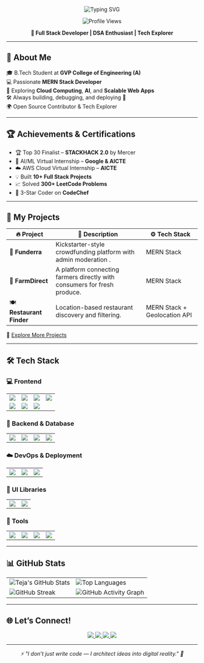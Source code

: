 <p align="center">
  <img src="https://readme-typing-svg.herokuapp.com?font=Fira+Code&size=40&weight=700&duration=3000&pause=1000&color=00FFD1&center=true&vCenter=true&width=500&lines=👋+Hi%2C+I'm+VVRS+Teja!" alt="Typing SVG" />
</p>

<p align="center">
  <img src="https://komarev.com/ghpvc/?username=Teja-Vvrs&label=Profile+Views&color=brightgreen&style=flat" alt="Profile Views" />
</p>

<p align="center">
  <b>🚀 Full Stack Developer | DSA Enthusiast | Tech Explorer</b>
</p>

---

## 🌟 About Me

🎓 B.Tech Student at **GVP College of Engineering (A)**  
💻 Passionate **MERN Stack Developer**  
🧠 Exploring **Cloud Computing**, **AI**, and **Scalable Web Apps**  
🛠 Always building, debugging, and deploying 🚀  
🌍 Open Source Contributor & Tech Explorer  

---

## 🏆 Achievements & Certifications

- 🏆 Top 30 Finalist – **STACKHACK 2.0** by Mercer  
- 🤖 AI/ML Virtual Internship – **Google & AICTE**  
- ☁️ AWS Cloud Virtual Internship – **AICTE**  
- 💡 Built **10+ Full Stack Projects**  
- 📈 Solved **300+ LeetCode Problems**  
- 💪 3-Star Coder on **CodeChef**

---

## 🚀 My Projects

| 🔥 Project | 📝 Description | ⚙️ Tech Stack |
|-----------|----------------|----------------|
| 💾 **Funderra** | Kickstarter-style crowdfunding platform with admin moderation	. | MERN Stack |
| 🌾 **FarmDirect** | A platform connecting farmers directly with consumers for fresh produce. | MERN Stack |
| 🍽 **Restaurant Finder** | Location-based restaurant discovery and filtering. | MERN Stack + Geolocation API |


🔗 [Explore More Projects](https://github.com/Teja-Vvrs?tab=repositories)

---

## 🛠 Tech Stack

### 💻 Frontend
<table>
  <tr>
    <td><img src="https://img.shields.io/badge/HTML5-E34F26?style=for-the-badge&logo=html5"/></td>
    <td><img src="https://img.shields.io/badge/CSS3-1572B6?style=for-the-badge&logo=css3"/></td>
    <td><img src="https://img.shields.io/badge/JavaScript-F7DF1E?style=for-the-badge&logo=javascript&logoColor=black"/></td>
    <td><img src="https://img.shields.io/badge/TypeScript-3178C6?style=for-the-badge&logo=typescript"/></td>
  </tr>
  <tr>
    <td><img src="https://img.shields.io/badge/React-61DAFB?style=for-the-badge&logo=react"/></td>
    <td><img src="https://img.shields.io/badge/Redux-764ABC?style=for-the-badge&logo=redux"/></td>
    <td><img src="https://img.shields.io/badge/Tailwind_CSS-06B6D4?style=for-the-badge&logo=tailwind-css"/></td>
  </tr>
</table>

### 🧠 Backend & Database
<table>
  <tr>
    <td><img src="https://img.shields.io/badge/Node.js-339933?style=for-the-badge&logo=node.js"/></td>
    <td><img src="https://img.shields.io/badge/Express.js-000000?style=for-the-badge&logo=express"/></td>
    <td><img src="https://img.shields.io/badge/MongoDB-47A248?style=for-the-badge&logo=mongodb"/></td>
    <td><img src="https://img.shields.io/badge/Oracle-F80000?style=for-the-badge&logo=oracle"/></td>
  </tr>
</table>

### ☁️ DevOps & Deployment
<table>
  <tr>
    <td><img src="https://img.shields.io/badge/Vercel-000000?style=for-the-badge&logo=vercel"/></td>
    <td><img src="https://img.shields.io/badge/Netlify-00C7B7?style=for-the-badge&logo=netlify"/></td>
    <td><img src="https://img.shields.io/badge/Render-46E3B7?style=for-the-badge&logo=render"/></td>
  </tr>
</table>

### 🎨 UI Libraries
<table>
  <tr>
    <td><img src="https://img.shields.io/badge/Bootstrap-7952B3?style=for-the-badge&logo=bootstrap"/></td>
    <td><img src="https://img.shields.io/badge/Framer_Motion-E100FF?style=for-the-badge&logo=framer"/></td>
  </tr>
</table>

### 🔧 Tools
<table>
  <tr>
    <td><img src="https://img.shields.io/badge/Git-F05032?style=for-the-badge&logo=git"/></td>
    <td><img src="https://img.shields.io/badge/GitHub-181717?style=for-the-badge&logo=github"/></td>
    <td><img src="https://img.shields.io/badge/Postman-FF6C37?style=for-the-badge&logo=postman"/></td>
    <td><img src="https://img.shields.io/badge/VS_Code-007ACC?style=for-the-badge&logo=visual-studio-code"/></td>
  </tr>
</table>

---

## 📊 GitHub Stats
<table>
  <tr>
    <td>
      <img src="https://github-readme-stats.vercel.app/api?username=Teja-Vvrs&show_icons=true&theme=radical" alt="Teja's GitHub Stats" />
    </td>
    <td>
      <img src="https://github-readme-stats.vercel.app/api/top-langs/?username=Teja-Vvrs&layout=compact&theme=radical" alt="Top Languages" />
    </td>
  </tr>
  <tr>
    <td>
      <img src="https://streak-stats.demolab.com/?user=Teja-Vvrs&theme=radical" alt="GitHub Streak" />
    </td>
    <td>
      <img src="https://github-readme-activity-graph.vercel.app/graph?username=Teja-Vvrs&theme=radical" alt="GitHub Activity Graph" />
    </td>
  </tr>
</table>


---

## 🌐 Let’s Connect!

<div align="center">
  <a href="https://www.linkedin.com/in/veluvarthi-teja/" target="_blank">
    <img src="https://img.shields.io/badge/LinkedIn-0A66C2?style=for-the-badge&logo=linkedin&logoColor=white"/>
  </a>
  <a href="mailto:tejav2527@gmail.com">
    <img src="https://img.shields.io/badge/Gmail-EA4335?style=for-the-badge&logo=gmail&logoColor=white"/>
  </a>
  <a href="https://github.com/Teja-Vvrs" target="_blank">
    <img src="https://img.shields.io/badge/GitHub-181717?style=for-the-badge&logo=github&logoColor=white"/>
  </a>
  <a href="https://vvrsteja.me/" target="_blank">
    <img src="https://img.shields.io/badge/Portfolio-FF5722?style=for-the-badge&logo=Google-Chrome&logoColor=white"/>
  </a>
</div>

---

<p align="center"><i>⚡ "I don’t just write code — I architect ideas into digital reality." 🚀</i></p>
